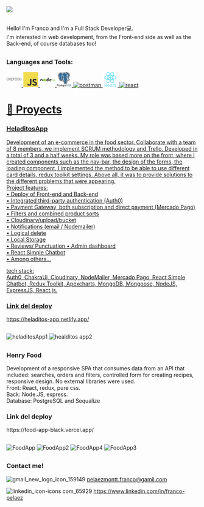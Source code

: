 <img src="https://user-images.githubusercontent.com/107089825/200742531-b5fb4f12-f716-4dcd-a30d-91813989fc47.jpg"/>

## 

Hello! I'm Franco and I'm a Full Stack Developer💻.  
I'm interested in web development, from the Front-end side as well as the Back-end, of course databases too!




## 
<h3 align="left">Languages and Tools:</h3>

<a href="https://expressjs.com" target="_blank" rel="noreferrer"> <img src="https://raw.githubusercontent.com/devicons/devicon/master/icons/express/express-original-wordmark.svg" alt="express" width="40" height="40"/> </a> <a href="https://developer.mozilla.org/en-US/docs/Web/JavaScript" target="_blank" rel="noreferrer"> <img src="https://raw.githubusercontent.com/devicons/devicon/master/icons/javascript/javascript-original.svg" alt="javascript" width="40" height="40"/> </a>  <a href="https://nodejs.org" target="_blank" rel="noreferrer"> <img src="https://raw.githubusercontent.com/devicons/devicon/master/icons/nodejs/nodejs-original-wordmark.svg" alt="nodejs" width="40" height="40"/> </a> <a href="https://www.postgresql.org" target="_blank" rel="noreferrer"> <img src="https://raw.githubusercontent.com/devicons/devicon/master/icons/postgresql/postgresql-original-wordmark.svg" alt="postgresql" width="40" height="40"/> </a> <a href="https://postman.com" target="_blank" rel="noreferrer"> <img src="https://www.vectorlogo.zone/logos/getpostman/getpostman-icon.svg" alt="postman" width="40" height="40"/> </a> <a href="https://reactjs.org/" target="_blank" rel="noreferrer"> <img src="https://raw.githubusercontent.com/devicons/devicon/master/icons/react/react-original-wordmark.svg" alt="react" width="40" height="40"/> </a>
<a href="https://es.redux.js.org/" target="_blank" rel="noreferrer"> <img src="https://user-images.githubusercontent.com/107089825/200740048-a5646f96-22ae-456b-84de-d8ac49e15fb4.png" alt="react" width="40" height="40"/></p>


## 

# 🚀 Proyects

<h3 align="left">HeladitosApp</h3>

Development of an e-commerce in the food sector. Collaborate with a team of 8
members, we implement SCRUM methodology and Trello. Developed in a total of 3 and a half weeks.
My role was based more on the front, where I created components such as the nav-bar, the design of the forms, the 
loading component, I implemented the method to be able to use different card details, redux toolkit settings. Above all, it 
was to provide solutions to the different problems that were appearing.  
Project features:  
• Deploy of Front-end and Back-end  
• Integrated third-party authentication (Auth0)  
• Payment Gateway, both subscription and direct payment (Mercado Pago)  
• Filters and combined product sorts  
• Cloudinary/upload/bucket  
• Notifications (email / Nodemailer)  
• Logical delete  
• Local Storage  
• Reviews/ Punctuation
• Admin dashboard  
• React Simple Chatbot  
• Among others…

tech stack:  
Auth0, ChakraUi, Cloudinary, NodeMailer, Mercado Pago, React Simple Chatbot, Redux Toolkit, Apexcharts, MongoDB, Mongoose, NodeJS, ExpressJS, React.js.

<h3 align="left">Link del deploy</h3>

https://heladitos-app.netlify.app/

## 

![heladitosApp1](https://user-images.githubusercontent.com/107089825/200751892-01e6cc1d-0bd0-4bec-a6c3-e6324f7a4fc7.png)
![healditos app2](https://user-images.githubusercontent.com/107089825/200751900-7890b3de-0a0c-4bce-af62-50816541d071.png)

## 

<h3 align="left">Henry Food</h3>

Development of a responsive SPA that consumes data from an API that included: searches, orders and filters, controlled 
form for creating recipes, responsive design. No external libraries were used.  
Front: React, redux, pure css.  
Back: Node.JS, express.  
Database: PostgreSQL and Sequalize


<h3 align="left">Link del deploy</h3>
https://food-app-black.vercel.app/

## 

![FoodApp](https://user-images.githubusercontent.com/107089825/219769284-51e50611-3950-4f94-9797-5bfb79a10ab7.png)
![FoodApp2](https://user-images.githubusercontent.com/107089825/219769316-ce062cc3-1c6a-4534-9808-81efc2ecc38d.png)
![FoodApp4](https://user-images.githubusercontent.com/107089825/219769332-a1c6929e-de9f-4934-a3c1-db68481a05e0.png)
![FoodApp3](https://user-images.githubusercontent.com/107089825/219769351-654a26fd-f9da-4687-893d-dac91c93b96c.png)

## 

<h3 align="left">Contact me!</h3>

![gmail_new_logo_icon_159149](https://user-images.githubusercontent.com/81165701/192690305-960782a0-8542-44f0-a437-a1ce7efd8105.png) pelaezmontt.franco@gamil.com

![linkedin_icon-icons com_65929](https://user-images.githubusercontent.com/81165701/192690375-47fe2b98-e23c-4bdd-83ad-1cc0b923db99.png) https://www.linkedin.com/in/franco-pelaez



